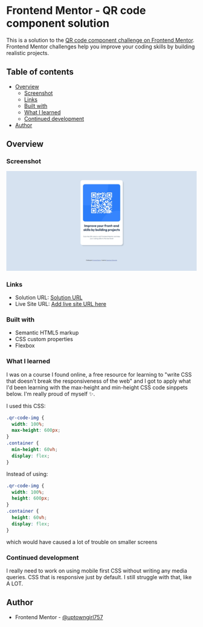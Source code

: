 # Frontend Mentor - QR code component solution

This is a solution to the [QR code component challenge on Frontend Mentor](https://www.frontendmentor.io/challenges/qr-code-component-iux_sIO_H). Frontend Mentor challenges help you improve your coding skills by building realistic projects.

## Table of contents

- [Overview](#overview)
  - [Screenshot](#screenshot)
  - [Links](#links)
  - [Built with](#built-with)
  - [What I learned](#what-i-learned)
  - [Continued development](#continued-development)
- [Author](#author)

## Overview

### Screenshot

![A Screenshot of my page](../images/screenshot.jpeg)

### Links

- Solution URL: [Solution URL](https://github.com/uptowngirl757/qr_code_project/blob/main/qr-code-component-main/index.html)
- Live Site URL: [Add live site URL here](https://your-live-site-url.com)

### Built with

- Semantic HTML5 markup
- CSS custom properties
- Flexbox

### What I learned

I was on a course I found online, a free resource for learning to "write CSS that doesn't break the responsiveness of the web" and I got to apply what I'd been learning with the max-height and min-height CSS code sinppets below. I'm really proud of myself ✨.

I used this CSS:

```css
.qr-code-img {
  width: 100%;
  max-height: 600px;
}
.container {
  min-height: 60vh;
  display: flex;
}
```

Instead of using:

```css
.qr-code-img {
  width: 100%;
  height: 600px;
}
.container {
  height: 60vh;
  display: flex;
}
```

which would have caused a lot of trouble on smaller screens

### Continued development

I really need to work on using mobile first CSS without writing any media queries. CSS that is responsive just by default. I still struggle with that, like A LOT.

## Author

- Frontend Mentor - [@uptowngirl757](https://www.frontendmentor.io/profile/uptowngirl757)
